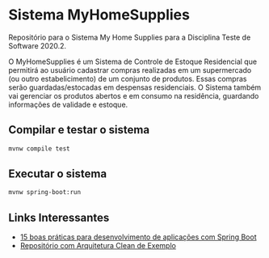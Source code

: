 # Sistema MyHomeSupplies

Repositório para o Sistema My Home Supplies para a Disciplina Teste de Software 2020.2.

O MyHomeSupplies é um Sistema de Controle de Estoque Residencial que permitirá ao usuário cadastrar compras realizadas em um supermercado (ou outro estabelicimento) de um conjunto de produtos. Essas compras serão guardadas/estocadas em despensas residenciais. O Sistema também vai gerenciar os produtos abertos e em consumo na residência, guardando informações de validade e estoque.

## Compilar e testar o sistema

```bash
mvnw compile test
```

## Executar o sistema

```bash
mvnw spring-boot:run
```

## Links Interessantes

* [15 boas práticas para desenvolvimento de aplicações com Spring Boot](https://medium.com/equals-lab/15-boas-pr%C3%A1ticas-para-desenvolvimento-de-aplica%C3%A7%C3%B5es-com-spring-boot-953e0ff2e24f)
* [Repositório com Arquitetura Clean de Exemplo](https://github.com/mariazevedo88/travels-java-api)
